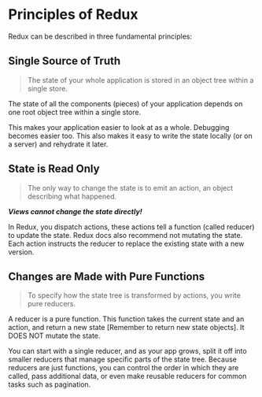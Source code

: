 # Principles of Redux

Redux can be described in three fundamental principles:

## Single Source of Truth

> The state of your whole application is stored in an object tree within a single store.

The state of all the components (pieces) of your application depends on one root object tree within a single store.

This makes your application easier to look at as a whole. Debugging becomes easier too. This also makes it easy to write the state locally (or on a server) and rehydrate it later.

## State is Read Only

>  The only way to change the state is to emit an action, an object describing what happened.

***Views cannot change the state directly!***

In Redux, you dispatch actions, these actions tell a function (called reducer) to update the state. Redux docs also recommend not mutating the state. Each action instructs the reducer to replace the existing state with a new version.

## Changes are Made with Pure Functions

> To specify how the state tree is transformed by actions, you write pure reducers.

A reducer is a pure function. This function takes the current state and an action, and return a new state [Remember to return new state objects]. It DOES NOT mutate the state.

You can start with a single reducer, and as your app grows, split it off into smaller reducers that manage specific parts of the state tree. Because reducers are just functions, you can control the order in which they are called, pass additional data, or even make reusable reducers for common tasks such as pagination.